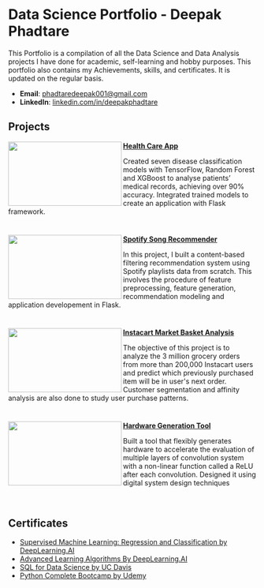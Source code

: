 # Data Science Portfolio - Deepak Phadtare

This Portfolio is a compilation of all the Data Science and Data Analysis projects I have done for academic, self-learning and hobby purposes. This portfolio also contains my Achievements, skills, and certificates. It is updated on the regular basis.

- **Email**: [phadtaredeepak001@gmail.com](phadtaredeepak001@gmail.com)
- **LinkedIn**: [linkedin.com/in/deepakphadtare](www.linkedin.com/in/deepakphadtare)

## Projects

<img align="left" width="230" height="130" src="https://github.com/deepakcr7ms7/Deepak_Portfolio/blob/main/Images/images%20(2).jpg">**[Health Care App](https://github.com/deepakcr7ms7/Health_Care_App)**

Created seven disease classification models with TensorFlow, Random Forest and XGBoost to analyse patients’
medical records, achieving over 90% accuracy. Integrated trained models to create an application with Flask framework.

#

<img align="left" width="230" height="130" src="https://github.com/deepakcr7ms7/Deepak_Portfolio/blob/main/Images/download.png">**[Spotify Song Recommender](https://github.com/deepakcr7ms7/Spotify_Song_Reccomender)**

In this project, I built a content-based filtering recommendation system using Spotify playlists data from scratch. This involves the procedure of feature preprocessing, feature generation, recommendation modeling and application developement in Flask.

#

<img align="left" width="230" height="130" src="https://github.com/deepakcr7ms7/Deepak_Portfolio/blob/main/Images/download%20(1).png"> **[Instacart Market Basket Analysis](https://github.com/deepakcr7ms7/Instacart_Market_Analysis)**

The objective of this project is to analyze the 3 million grocery orders from more than 200,000 Instacart users and predict which previously purchased item will be in user's next order. Customer segmentation and affinity analysis are also done to study user purchase patterns.

#

<img align="left" width="230" height="130" src="https://github.com/deepakcr7ms7/Deepak_Portfolio/blob/main/Images/download.jpg">**[Hardware Generation Tool](https://github.com/deepakcr7ms7/Harware_Generation_Tool)**

Built a tool that flexibly generates hardware to accelerate the evaluation of multiple layers of
convolution system with a non-linear function called a ReLU after each convolution. Designed it using digital system design techniques

<br />

## Certificates

- [Supervised Machine Learning: Regression and Classification by DeepLearning.AI](https://github.com/deepakcr7ms7/Deepak_Portfolio/blob/main/Certificates/Coursera%20%20ML1.pdf)
- [Advanced Learning Algorithms By DeepLearning.AI](https://github.com/deepakcr7ms7/Deepak_Portfolio/blob/main/Certificates/Coursera%20ML2.pdf)
- [SQL for Data Science by UC Davis](https://github.com/deepakcr7ms7/Deepak_Portfolio/blob/main/Certificates/SQL.pdf)
- [Python Complete Bootcamp by Udemy](https://github.com/deepakcr7ms7/Deepak_Portfolio/blob/main/Certificates/Python%20Certification.pdf)

